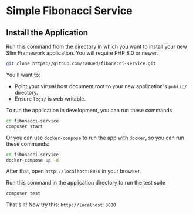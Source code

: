 # Simple Fibonacci Service

## Install the Application

Run this command from the directory in which you want to install your new Slim Framework application. You will require PHP 8.0 or newer.

```bash
git clone https://github.com/ra0ued/fibonacci-service.git
```

You'll want to:

* Point your virtual host document root to your new application's `public/` directory.
* Ensure `logs/` is web writable.

To run the application in development, you can run these commands 

```bash
cd fibonacci-service
composer start
```

Or you can use `docker-compose` to run the app with `docker`, so you can run these commands:
```bash
cd fibonacci-service
docker-compose up -d
```
After that, open `http://localhost:8080` in your browser.

Run this command in the application directory to run the test suite

```bash
composer test
```

That's it! Now try this: `http://localhost:8080`
